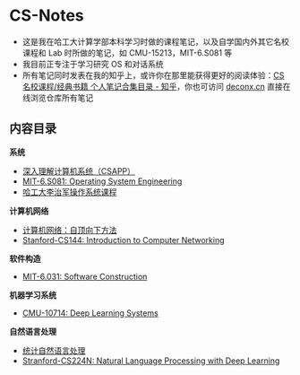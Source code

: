 # CS-Notes

- 这是我在哈工大计算学部本科学习时做的课程笔记，以及自学国内外其它名校课程和 Lab 时所做的笔记，如 CMU-15213，MIT-6.S081 等
- 我目前正专注于学习研究 OS 和对话系统
- 所有笔记同时发表在我的知乎上，或许你在那里能获得更好的阅读体验：[CS名校课程/经典书籍 个人笔记合集目录 - 知乎](https://zhuanlan.zhihu.com/p/602328757)，你也可访问 [deconx.cn](deconx.cn) 直接在线浏览仓库所有笔记

## 内容目录

**系统**

- [深入理解计算机系统（CSAPP）](https://github.com/deconx/CS-Notes/tree/master/CSAPP)
- [MIT-6.S081: Operating System Engineering](https://github.com/deconx/CS-Notes/tree/master/Operating-System/MIT-6.S081)
- [哈工大李治军操作系统课程](https://github.com/deconx/CS-Notes/tree/master/Operating-System/HIT-OSLab)

**计算机网络**

- [计算机网络：自顶向下方法](https://github.com/deconx/CS-Notes/tree/master/Computer-Network/A-Top-Down-Approach)
- [Stanford-CS144: Introduction to Computer Networking](https://github.com/deconx/CS-Notes/tree/master/Computer-Network/Stanford-CS144)

**软件构造**

- [MIT-6.031: Software Construction](https://github.com/deconx/CS-Notes/tree/master/Software-Construction)

**机器学习系统**

- [CMU-10714: Deep Learning Systems](https://github.com/deconx/CS-Notes/tree/master/Deep-Learning-Systems)

**自然语言处理**

- [统计自然语言处理](https://github.com/deconx/CS-Notes/tree/master/NLP-with-Statistical-Methods)
- [Stranford-CS224N: Natural Language Processing with Deep Learning](https://github.com/deconx/CS-Notes/tree/master/NLP-with-Deep-Learning)

